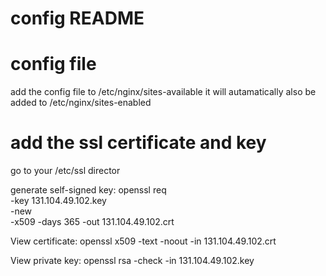# config README

# config file
add the config file to /etc/nginx/sites-available
it will autamatically also be added to /etc/nginx/sites-enabled

# add the ssl certificate and key
go to your /etc/ssl director

generate self-signed key:
openssl req \
       -key 131.104.49.102.key \
       -new \
       -x509 -days 365 -out 131.104.49.102.crt

View certificate:
openssl x509 -text -noout -in 131.104.49.102.crt

View private key:
openssl rsa -check -in 131.104.49.102.key
